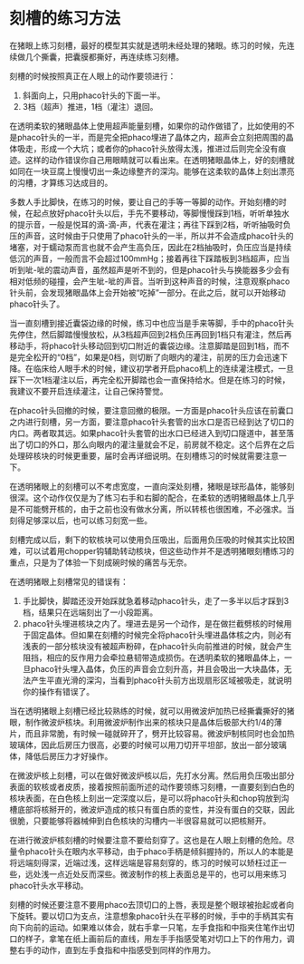 # 刻槽的练习方法

在猪眼上练习刻槽，最好的模型其实就是透明未经处理的猪眼。练习的时候，先连续做几个撕囊，把囊膜都撕好，再连续练习刻槽。

刻槽的时候按照真正在人眼上的动作要领进行：
1. 斜面向上，只用phaco针头的下面一半。
2. 3档（超声）推进，1档（灌注）退回。

在透明柔软的猪眼晶体上使用超声能量刻槽，如果你的动作做错了，比如使用的不是phaco针头的一半，而是完全把phaco埋进了晶体之内，超声会立刻把周围的晶体吸走，形成一个大坑；或者你的phaco针头放得太浅，推进过后则完全没有痕迹。这样的动作错误你自己用眼睛就可以看出来。在透明猪眼晶体上，好的刻槽就如同在一块豆腐上慢慢切出一条边缘整齐的深沟。能够在这柔软的晶体上刻出漂亮的沟槽，才算练习达成目的。

多数人手比脚快，在练习的时候，要让自己的手等一等脚的动作。开始刻槽的时候，在起点放好phaco针头以后，手先不要移动，等脚慢慢踩到1档，听听单独水的提示音，一般是悦耳的滴-滴-声，代表在灌注；再往下踩到2档，听听抽吸时负压的声音，这时候由于只使用了phaco针头的一半，所以并不会造成phaco针头的堵塞，对于蠕动泵而言也就不会产生高负压，因此在2档抽吸时，负压应当是持续低沉的声音，一般而言不会超过100mmHg；接着再往下踩踏板到3档超声，应当听到呲-呲的震动声音，虽然超声是听不到的，但是phaco针头与换能器多少会有相对低频的碰撞，会产生呲-呲的声音。当听到这种声音的时候，注意观察phaco针头前，会发现猪眼晶体上会开始被“吃掉”一部分。在此之后，就可以开始移动phaco针头了。

当一直刻槽到接近囊袋边缘的时候，练习中也应当是手来等脚，手中的phaco针头先停住，然后脚踏慢慢放松，从3档超声回到2档负压再回到1档只有灌注，然后再移动手，将phaco针头移动回到切口附近的囊袋边缘。注意脚踏是回到1档，而不是完全松开的“0档”，如果是0档，则切断了向眼内的灌注，前房的压力会迅速下降。在临床给人眼手术的时候，建议初学者开启phaco机上的连续灌注模式，一旦踩下一次1档灌注以后，再完全松开脚踏也会一直保持给水。但是在练习的时候，我建议不要开启连续灌注，让自己保持警觉。

在phaco针头回撤的时候，要注意回撤的极限。一方面是phaco针头应该在前囊口之内进行刻槽，另一方面，要注意phaco针头套管的出水口是否已经到达了切口的内口。两者取其远。如果phaco针头套管的出水口已经进入到切口隧道中，甚至落出了切口的外口，那么向眼内的灌注量就会不足，前房就不稳定。这个后界在之后处理碎核块的时候更重要，届时会再详细说明。在刻槽练习的时候就需要注意一下。

在透明猪眼上的刻槽可以不考虑宽度，一直向深处刻槽，猪眼是球形晶体，能够刻很深。这个动作仅仅是为了练习右手和右脚的配合，在柔软的透明猪眼晶体上几乎是不可能劈开核的，由于之前也没有做水分离，所以转核也很困难，不必强求。当刻得足够深以后，也可以练习刻宽一些。

刻槽完成以后，剩下的软核块可以使用负压吸出，后面用负压吸的时候其实比较困难，可以试着用chopper钩辅助转动核块，但这些动作并不是透明猪眼刻槽练习的重点，只是为了体验一下刻成碗时候的痛苦与无奈。

在透明猪眼上刻槽常见的错误有：

1. 手比脚快，脚踏还没开始踩就急着移动phaco针头，走了一多半以后才踩到3档，结果只在远端刻出了一小段距离。
2. phaco针头埋进核块之内了。埋进去是另一个动作，是在做拦截劈核的时候用于固定晶体。但如果在刻槽的时候完全将phaco针头埋进晶体核之内，则必有浅表的一部分核块没有被超声粉碎，在phaco针头向前推进的时候，就会产生阻挡，相应的反作用力会牵拉悬韧带造成损伤。在透明柔软的猪眼晶体上，一旦phaco针头埋入晶体，负压的声音会立刻升高，并且会吸出一大块晶体，无法产生平直光滑的深沟，当看到phaco针头前方出现扇形区域被吸走，就说明你的操作有错误了。



当在透明猪眼上刻槽已经比较熟练的时候，就可以用微波炉加热已经撕囊撕好的猪眼，制作微波炉核块。利用微波炉制作出来的核块只是晶体后极部大约1/4的薄片，而且非常脆，有时候一碰就碎开了，劈开比较容易。微波炉制核同时也会加热玻璃体，因此后房压力很高，必要的时候可以用刀切开平坦部，放出一部分玻璃体，降低后房压力才好操作。

在微波炉核上刻槽，可以在做好微波炉核以后，先打水分离。然后用负压吸出部分表面的软核或者皮质，接着按照前面所述的动作要领练习刻槽，一直要刻到白色的核块表面，在白色核上刻出一定深度以后，是可以将phaco针头和chop钩放到沟槽底部将核掰开的，微波炉造成的核只有蛋白质的变性，并没有蛋白的交联，因此很脆，只要能够将器械伸到白色核块的沟槽内一半很容易就可以把核掰开。

在进行微波炉核刻槽的时候要注意不要给刻穿了。这也是在人眼上刻槽的危险。尽量令phaco针头在眼内水平移动，由于phaco手柄是倾斜握持的，所以人的本能是将远端刻得深，近端过浅，这样远端是容易刻穿的，练习的时候可以矫枉过正一些，远处浅一点近处反而深些。微波制作的核上表面总是平的，也可以用来练习phaco针头水平移动。

刻槽的时候还要注意不要用phaco去顶切口的上唇，表现是整个眼球被抬起或者向下旋转。要以切口为支点，注意想象phaco针头在平移的时候，手中的手柄其实有向下向前的运动。如果难以体会，就右手拿一只笔，左手食指和中指夹住笔作出切口的样子，拿笔在纸上画前后的直线，用左手手指感受笔对切口上下的作用力，调整右手的动作，直到左手食指和中指感受到同样的作用力。





